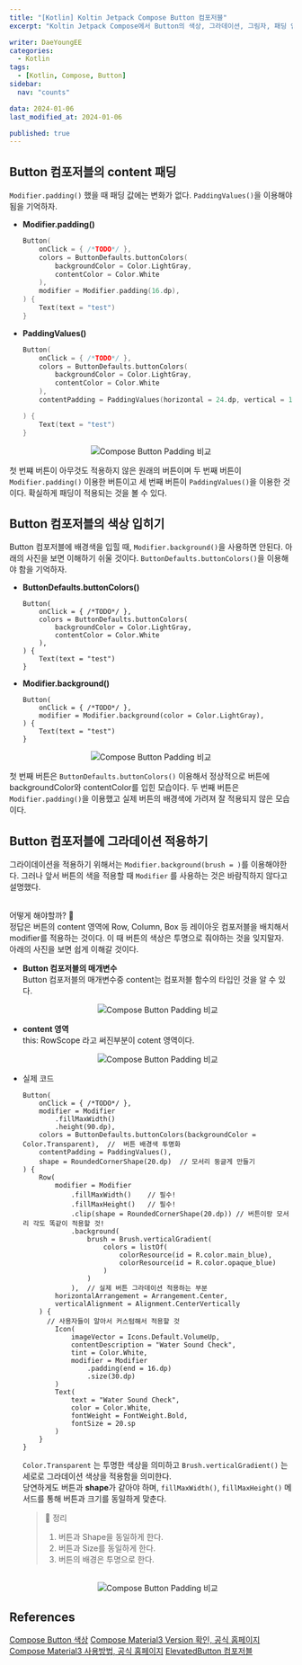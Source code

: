 ```yaml
---
title: "[Kotlin] Koltin Jetpack Compose Button 컴포저블"
excerpt: "Koltin Jetpack Compose에서 Button의 색상, 그라데이션, 그림자, 패딩 입히는 방법을 알아보자, "

writer: DaeYoungEE
categories:
  - Kotlin
tags:
  - [Kotlin, Compose, Button]
sidebar:
  nav: "counts"

data: 2024-01-06
last_modified_at: 2024-01-06

published: true
---
```


## Button 컴포저블의 content 패딩

`Modifier.padding()` 했을 때 패딩 값에는 변화가 없다. `PaddingValues()`을 이용해야 됨을 기억하자.

- **Modifier.padding()**
  ```kotlin
  Button(
      onClick = { /*TODO*/ },
      colors = ButtonDefaults.buttonColors(
          backgroundColor = Color.LightGray,
          contentColor = Color.White
      ),
      modifier = Modifier.padding(16.dp),
  ) {
      Text(text = "test")
  }
  ```
- **PaddingValues()**

  ```kotlin
  Button(
      onClick = { /*TODO*/ },
      colors = ButtonDefaults.buttonColors(
          backgroundColor = Color.LightGray,
          contentColor = Color.White
      ),
      contentPadding = PaddingValues(horizontal = 24.dp, vertical = 12.dp),

  ) {
      Text(text = "test")
  }
  ```

<div align="center">
  <img alt="Compose Button Padding 비교" src="https://github.com/DaeYoungee/Compose_study/assets/121485300/923704e4-e97d-4e0e-a915-c22ec7ffafc5">   
</div>

첫 번쨰 버튼이 아무것도 적용하지 않은 원래의 버튼이며 두 번째 버튼이 `Modifier.padding()` 이용한 버튼이고 세 번째 버튼이 `PaddingValues()`을 이용한 것이다. 확실하게 패딩이 적용되는 것을 볼 수 있다.

## Button 컴포저블의 색상 입히기

Button 컴포저블에 배경색을 입힐 때, `Modifier.background()`을 사용하면 안된다. 아래의 사진을 보면 이해하기 쉬울 것이다. `ButtonDefaults.buttonColors()`을 이용해야 함을 기억하자.

- **ButtonDefaults.buttonColors()**

  ```koltin
  Button(
      onClick = { /*TODO*/ },
      colors = ButtonDefaults.buttonColors(
          backgroundColor = Color.LightGray,
          contentColor = Color.White
      ),
  ) {
      Text(text = "test")
  }
  ```

- **Modifier.background()**

  ```koltin
  Button(
      onClick = { /*TODO*/ },
      modifier = Modifier.background(color = Color.LightGray),
  ) {
      Text(text = "test")
  }
  ```

<div align="center">
  <img alt="Compose Button Padding 비교" src="https://github.com/DaeYoungee/Compose_study/assets/121485300/41a487a4-09b6-4462-919c-9e7c32aec326">   
</div>

첫 번째 버튼은 `ButtonDefaults.buttonColors()` 이용해서 정상적으로 버튼에 backgroundColor와 contentColor를 입힌 모습이다. 두 번째 버튼은 `Modifier.padding()`을 이용했고 실제 버튼의 배경색에 가려져 잘 적용되지 않은 모습이다.

## Button 컴포저블에 그라데이션 적용하기

그라이데이션을 적용하기 위해서는 `Modifier.background(brush = )`를 이용해야한다. 그러나 앞서 버튼의 색을 적용할 때 `Modifier` 를 사용하는 것은 바람직하지 않다고 설명했다.

<br>
어떻게 해야할까? 🧐

<br>   
정답은 버튼의 content 영역에 Row, Column, Box 등 레이아웃 컴포저블을 배치해서 modifier를 적용하는 것이다. 이 때 버튼의 색상은 투명으로 줘야하는 것을 잊지말자. 아래의 사진을 보면 쉽게 이해갈 것이다.

- **Button 컴포저블의 매개변수**  
  Button 컴포저블의 매개변수중 content는 컴포저블 함수의 타입인 것을 알 수 있다.
  <div align="center">
    <img alt="Compose Button Padding 비교" src="https://github.com/DaeYoungee/Compose_study/assets/121485300/b6a11010-7c92-4b30-836d-0d42dd024bca">   
  </div>
- **content 영역**  
  this: RowScope 라고 써진부분이 cotent 영역이다.
  <div align="center">
    <img alt="Compose Button Padding 비교" src="https://github.com/DaeYoungee/Compose_study/assets/121485300/96488ccc-9218-41a2-8fa2-6c627637b2a8">   
  </div>
- 실제 코드

  ```koltin
  Button(
      onClick = { /*TODO*/ },
      modifier = Modifier
          .fillMaxWidth()
          .height(90.dp),
      colors = ButtonDefaults.buttonColors(backgroundColor = Color.Transparent),  //  버튼 배경색 투명화
      contentPadding = PaddingValues(),
      shape = RoundedCornerShape(20.dp)  // 모서리 둥글게 만들기
  ) {
      Row(
          modifier = Modifier
              .fillMaxWidth()    // 필수!
              .fillMaxHeight()   // 필수!
              .clip(shape = RoundedCornerShape(20.dp)) // 버튼이랑 모서리 각도 똑같이 적용할 것!
              .background(
                  brush = Brush.verticalGradient(
                      colors = listOf(
                          colorResource(id = R.color.main_blue),
                          colorResource(id = R.color.opaque_blue)
                      )
                  )
              ),  // 실제 버튼 그라데이션 적용하는 부분
          horizontalArrangement = Arrangement.Center,
          verticalAlignment = Alignment.CenterVertically
      ) {
        // 사용자들이 알아서 커스텀해서 적용할 것
          Icon(
              imageVector = Icons.Default.VolumeUp,
              contentDescription = "Water Sound Check",
              tint = Color.White,
              modifier = Modifier
                  .padding(end = 16.dp)
                  .size(30.dp)
          )
          Text(
              text = "Water Sound Check",
              color = Color.White,
              fontWeight = FontWeight.Bold,
              fontSize = 20.sp
          )
      }
  }
  ```

  `Color.Transparent` 는 투명한 색상을 의미하고 `Brush.verticalGradient()` 는 세로로 그라데이션 색상을 적용함을 의미한다.  
   당연하게도 버튼과 **shape**가 같아야 하며, `fillMaxWidth()`, `fillMaxHeight()` 메서드를 통해 버튼과 크기를 동일하게 맞춘다.

  > 📌 정리
  >
  > 1.  버튼과 Shape을 동일하게 한다.
  > 2.  버튼과 Size를 동일하게 한다.
  > 3.  버튼의 배경은 투명으로 한다.

  <br>

  <div align="center">
    <img alt="Compose Button Padding 비교" src="https://github.com/DaeYoungee/Compose_study/assets/121485300/98602adc-0dac-4e20-add7-225fda9e1679">   
  </div>

## References

[Compose Button 색상](https://kotlinworld.com/243?category=974080)
[Compose Material3 Version 확인, 공식 홈페이지](https://developer.android.com/jetpack/androidx/releases/compose-material3?hl=ko)  
[Compose Material3 사용방법, 공식 홈페이지](https://developer.android.com/jetpack/compose/designsystems/material3?hl=ko)
[ElevatedButton 컴포저블](https://semicolonspace.com/jetpack-compose-material3-elevatedbutton/)
